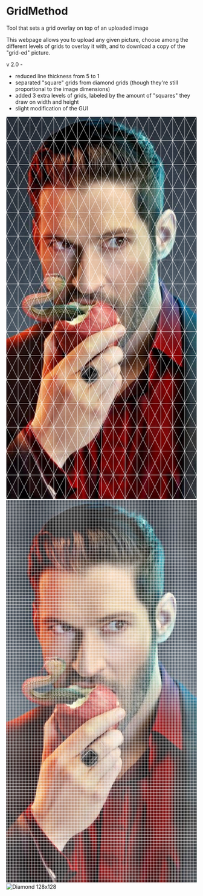 # GridMethod

Tool that sets a grid overlay on top of an uploaded image

This webpage allows you to upload any given picture, choose among the different levels of grids to overlay it with, and to download a copy of the "grid-ed" picture.

v 2.0 -

- reduced line thickness from 5 to 1
- separated "square" grids from diamond grids (though they're still proportional to the image dimensions)
- added 3 extra levels of grids, labeled by the amount of "squares" they draw on width and height
- slight modification of the GUI

![Diamond 16x16 (former level 4 diamond grid)](https://github.com/FranGarc/GridMethod/blob/main/screenshots/grid_method_v2.png?raw=true)
![128x128 Grid ](https://github.com/FranGarc/GridMethod/blob/main/screenshots/grid_method_v2_square_128.png?raw=true)
![Diamond 128x128 ](https://github.com/FranGarc/GridMethod/blob/main/screenshots/grid_method_v2_diamond_128.png.png?raw=true)

